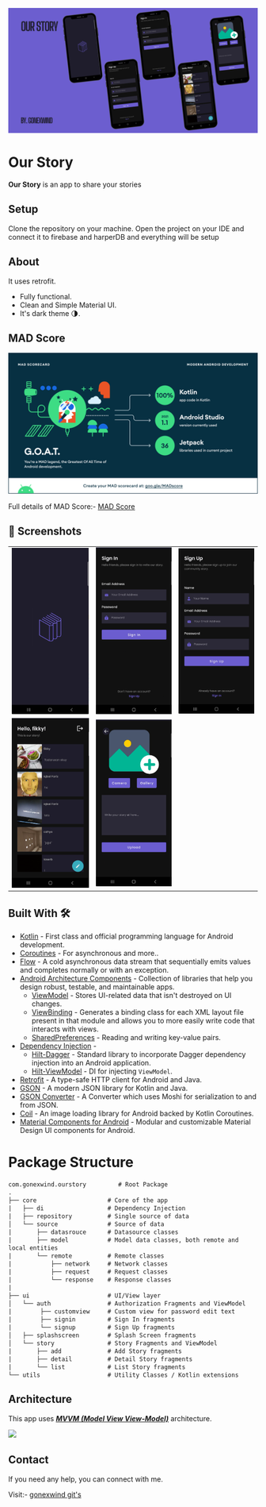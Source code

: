 ![](media/banner.png)

# **Our Story**

**Our Story** is an app to share your stories

## Setup
Clone the repository on your machine. Open the project on your IDE and connect it to firebase and harperDB and everything will be setup

## About
It uses retrofit.
- Fully functional.
- Clean and Simple Material UI.
- It's dark theme 🌗.

## MAD Score

![](media/mad_scorecard/summary.png)

Full details of MAD Score:- [MAD Score](https://madscorecard.withgoogle.com/scorecards/2544709019/)


## 📸 Screenshots
||||
|:----------------------------------------:|:-----------------------------------------:|:-----------------------------------------: |
| ![](media/splash_screen.png) | ![](media/signin.png) | ![](media/signup.png) |
| ![](media/home_screen.png)  | ![](media/add_story.png) |

## Built With 🛠
- [Kotlin](https://kotlinlang.org/) - First class and official programming language for Android development.
- [Coroutines](https://kotlinlang.org/docs/reference/coroutines-overview.html) - For asynchronous and more..
- [Flow](https://kotlin.github.io/kotlinx.coroutines/kotlinx-coroutines-core/kotlinx.coroutines.flow/-flow/) - A cold asynchronous data stream that sequentially emits values and completes normally or with an exception.
- [Android Architecture Components](https://developer.android.com/topic/libraries/architecture) - Collection of libraries that help you design robust, testable, and maintainable apps.
    - [ViewModel](https://developer.android.com/topic/libraries/architecture/viewmodel) - Stores UI-related data that isn't destroyed on UI changes.
    - [ViewBinding](https://developer.android.com/topic/libraries/view-binding) - Generates a binding class for each XML layout file present in that module and allows you to more easily write code that interacts with views.
    - [SharedPreferences](https://developer.android.com/reference/android/content/SharedPreferences) - Reading and writing key-value pairs.
- [Dependency Injection](https://developer.android.com/training/dependency-injection) -
    - [Hilt-Dagger](https://dagger.dev/hilt/) - Standard library to incorporate Dagger dependency injection into an Android application.
    - [Hilt-ViewModel](https://developer.android.com/training/dependency-injection/hilt-jetpack) - DI for injecting `ViewModel`.
- [Retrofit](https://square.github.io/retrofit/) - A type-safe HTTP client for Android and Java.
- [GSON](https://github.com/google/gson) - A modern JSON library for Kotlin and Java.
- [GSON Converter](https://github.com/square/retrofit/tree/master/retrofit-converters/gson) - A Converter which uses Moshi for serialization to and from JSON.
- [Coil](https://github.com/coil-kt/coil) - An image loading library for Android backed by Kotlin Coroutines.
- [Material Components for Android](https://github.com/material-components/material-components-android) - Modular and customizable Material Design UI components for Android.

# Package Structure

    com.gonexwind.ourstory         # Root Package
    .
    ├── core                    # Core of the app
    |   ├── di                  # Dependency Injection  
    |   ├── repository          # Single source of data
    │   └── source              # Source of data
    |       ├── datasrouce      # Datasource classes
    |       ├── model           # Model data classes, both remote and local entities
    |       └── remote          # Remote classes
    |           ├── network     # Network classes
    |           ├── request     # Request classes
    |           └── response    # Response classes
    |
    ├── ui                      # UI/View layer
    │   └── auth                # Authorization Fragments and ViewModel
    |        ├── customview     # Custom view for password edit text
    |        ├── signin         # Sign In fragments
    |        └── signup         # Sign Up fragments
    │   ├── splashscreen        # Splash Screen fragments
    │   └── story               # Story Fragments and ViewModel
    |       ├── add             # Add Story fragments
    |       ├── detail          # Detail Story fragments
    |       └── list            # List Story fragments
    └── utils                   # Utility Classes / Kotlin extensions


## Architecture
This app uses [***MVVM (Model View View-Model)***](https://developer.android.com/jetpack/docs/guide#recommended-app-arch) architecture.

![](https://developer.android.com/topic/libraries/architecture/images/final-architecture.png)

## Contact
If you need any help, you can connect with me.

Visit:- [gonexwind git's](https://github.com/gonexwind)
  



